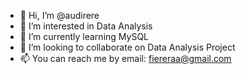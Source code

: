 - 👋 Hi, I’m @audirere
- 👀 I’m interested in Data Analysis
- 🌱 I’m currently learning MySQL
- 💞️ I’m looking to collaborate on Data Analysis Project
- 📫 You can reach me by email: fiereraa@gmail.com

<!---
audirere/audirere is a ✨ special ✨ repository because its `README.md` (this file) appears on your GitHub profile.
You can click the Preview link to take a look at your changes.
--->
